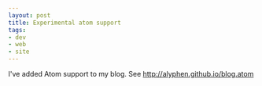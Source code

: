 ```yaml
---
layout: post
title: Experimental atom support
tags:
- dev
- web
- site
---
```

I've added Atom support to my blog. See http://alyphen.github.io/blog.atom
